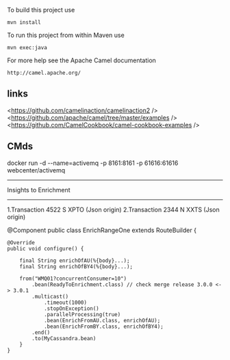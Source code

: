 To build this project use

    mvn install

To run this project from within Maven use

    mvn exec:java

For more help see the Apache Camel documentation

    http://camel.apache.org/


## links
<https://github.com/camelinaction/camelinaction2 />
<https://github.com/apache/camel/tree/master/examples />
<https://github.com/CamelCookbook/camel-cookbook-examples />

## CMds

docker run -d --name=activemq -p 8161:8161 -p 61616:61616 webcenter/activemq


 **********************
 Insights to Enrichment
 **********************
1.Transaction 4522 S  XPTO (Json origin)
2.Transaction 2344 N  XXTS (Json origin)

@Component
public class EnrichRangeOne extends RouteBuilder {
		
		
		
    @Override
	public void configure() {

        final String enrichOfAU(%{body}...);
        final String enrichOfBY4(%{body}...);
                
		from("WMQ01?concurrentConsumer=10")
		    .bean(ReadyToEnrichment.class) // check merge release 3.0.0 <-> 3.0.1
			.multicast()
				.timeout(1000)
				.stopOnException()
				.parallelProcessing(true)
			    .bean(EnrichFromAU.class, enrichOfAU);
				.bean(EnrichFromBY.class, enrichOfBY4);
			.end()
			.to(MyCassandra.bean)
		}
	}
